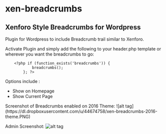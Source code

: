 # xen-breadcrumbs
## Xenforo Style Breadcrumbs for Wordpress

Plugin for Wordpress to include Breadcrumb trail similar to Xenforo.

Activate Plugin and simply add the following to your header.php template or wherever you want the breadcrumbs to go:

		<?php if (function_exists('breadcrumbs')) {
				breadcrumbs();
			}; ?>
					

Options include : 
<ul><li>Show on Homepage 
<li>Show Current Page
</ul>
Screenshot of Breadcrumbs enabled on 2016 Theme:
![alt tag](https://dl.dropboxusercontent.com/u/44674758/xen-breadcrumbs-2016-theme.PNG)

Admin Screenshot:
![alt tag](https://dl.dropboxusercontent.com/u/44674758/xen-breadcrumb-admin.PNG)
